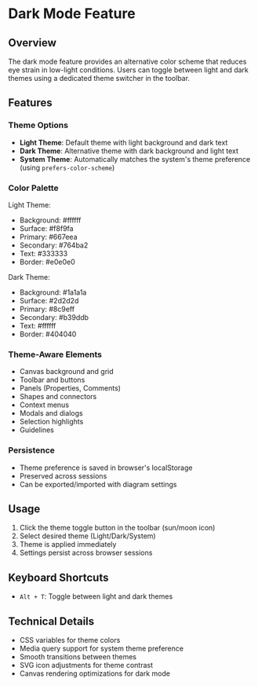 # Dark Mode Feature

## Overview
The dark mode feature provides an alternative color scheme that reduces eye strain in low-light conditions. Users can toggle between light and dark themes using a dedicated theme switcher in the toolbar.

## Features

### Theme Options
- **Light Theme**: Default theme with light background and dark text
- **Dark Theme**: Alternative theme with dark background and light text
- **System Theme**: Automatically matches the system's theme preference (using `prefers-color-scheme`)

### Color Palette
Light Theme:
- Background: #ffffff
- Surface: #f8f9fa
- Primary: #667eea
- Secondary: #764ba2
- Text: #333333
- Border: #e0e0e0

Dark Theme:
- Background: #1a1a1a
- Surface: #2d2d2d
- Primary: #8c9eff
- Secondary: #b39ddb
- Text: #ffffff
- Border: #404040

### Theme-Aware Elements
- Canvas background and grid
- Toolbar and buttons
- Panels (Properties, Comments)
- Shapes and connectors
- Context menus
- Modals and dialogs
- Selection highlights
- Guidelines

### Persistence
- Theme preference is saved in browser's localStorage
- Preserved across sessions
- Can be exported/imported with diagram settings

## Usage
1. Click the theme toggle button in the toolbar (sun/moon icon)
2. Select desired theme (Light/Dark/System)
3. Theme is applied immediately
4. Settings persist across browser sessions

## Keyboard Shortcuts
- `Alt + T`: Toggle between light and dark themes

## Technical Details
- CSS variables for theme colors
- Media query support for system theme preference
- Smooth transitions between themes
- SVG icon adjustments for theme contrast
- Canvas rendering optimizations for dark mode